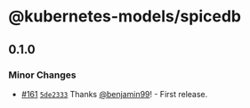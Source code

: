 # @kubernetes-models/spicedb

## 0.1.0

### Minor Changes

- [#161](https://github.com/tommy351/kubernetes-models-ts/pull/161) [`5de2333`](https://github.com/tommy351/kubernetes-models-ts/commit/5de2333f40cbb4d1fba6b6c89806ebcaca2d4e0b) Thanks [@benjamin99](https://github.com/benjamin99)! - First release.

